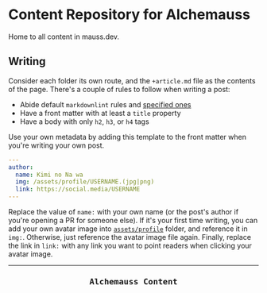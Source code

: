 # Content Repository for Alchemauss

Home to all content in mauss.dev.

## Writing

Consider each folder its own route, and the `+article.md` file as the contents of the page. There's a couple of rules to follow when writing a post:

- Abide default `markdownlint` rules and [specified ones](.markdownlint.yaml)
- Have a front matter with at least a `title` property
- Have a body with only `h2`, `h3`, or `h4` tags

Use your own metadata by adding this template to the front matter when you're writing your own post.

```yaml
---
author:
  name: Kimi no Na wa
  img: /assets/profile/USERNAME.(jpg|png)
  link: https://social.media/USERNAME
---
```

Replace the value of `name:` with your own name (or the post's author if you're opening a PR for someone else). If it's your first time writing, you can add your own avatar image into [`assets/profile`](assets/profile) folder, and reference it in `img:`. Otherwise, just reference the avatar image file again. Finally, replace the link in `link:` with any link you want to point readers when clicking your avatar image.

***

<h3 align="center"><pre>Alchemauss Content</pre></h3>
